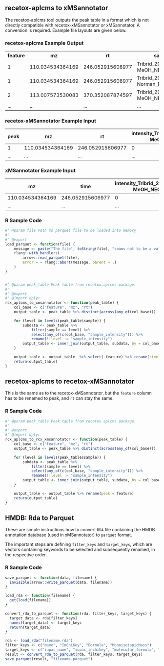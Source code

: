 ## recetox-aplcms to xMSannotator
The recetox-aplcms tool outputs the peak table in a format which is not directly compatible with recetox-xMSannotator or xMSannotator. A conversion is required. Example file layouts are given below.

### recetox-aplcms Example Output

| feature      | mz   | rt | sample | sample_rt | sample_intensity |
|--------------|------|----|--------|-----------|------------------|
|1	|110.034534364169 |	246.052915606977 |	Tribrid_201005_001-MeOH_NEG_MU |NA|	0 |
|1|	110.034534364169|	246.052915606977|	Tribrid_201005_002-Norman_NEG_MU|	729.439375046056|	256906.674516574|
|2|	113.007573530083|	370.352087874597|	Tribrid_201005_001-MeOH_NEG_MU|	317.947801280858|	2406770.19370756|
| ... | ... | ... | ... | ...| ... |

### recetox-xMSannotator Example Input

| peak      | mz   | rt | intensity_Tribrid_201005_001-MeOH_NEG_MU | intensity_Tribrid_201005_002-Norman_NEG_MU |
|-----------|------|----|------------------------------------------|--------------------------------------------|
| 1 |110.034534364169 | 246.052915606977 | 0 | 256906.674516574 |
| ... | ... | ... | ... | ... |

### xMSannotator Example Input
| mz   | time | intensity_Tribrid_201005_001-MeOH_NEG_MU | intensity_Tribrid_201005_002-Norman_NEG_MU |
|------|----|------------------------------------------|--------------------------------------------|
|110.034534364169 | 246.052915606977 | 0 | 256906.674516574 |
| ... | ... | ... | ... |
### R Sample Code

``` R
#' @param file Path to parquet file to be loaded into memory
#'
#' @export
load_parquet <- function(file) {
    message <- paste("The file", toString(file), "seams not to be a valid Parquet file.")
    rlang::with_handlers(
        arrow::read_parquet(file),
        error = ~ rlang::abort(message, parent = .)
    )
}


#' @param peak_table Peak table from recetox.aplcms package.
#'
#' @export
#' @import dplyr
rcx_aplcms_to_xmsannotator <- function(peak_table) {
    col_base <- c("feature", "mz", "rt")
    output_table <- peak_table %>% distinct(across(any_of(col_base)))

    for (level in levels(peak_table$sample)) {
        subdata <- peak_table %>%
            filter(sample == level) %>%
            select(any_of(c(col_base, "sample_intensity"))) %>%
            rename(!!level := "sample_intensity")
        output_table <- inner_join(output_table, subdata, by = col_base)
    }

    output_table <- output_table  %>% select(-feature) %>% rename(time = rt)
    return(output_table)
}

```

## recetox-aplcms to recetox-xMSannotator
This is the same as to the recetox-xMSannotator, but the `feature` column has to be renamed to peak, and `rt` can stay the same.

### R Sample Code

```R
#' @param peak_table Peak table from recetox.aplcms package.
#'
#' @export
#' @import dplyr
rcx_aplcms_to_rcx_xmsannotator <- function(peak_table) {
    col_base <- c("feature", "mz", "rt")
    output_table <- peak_table %>% distinct(across(any_of(col_base)))

    for (level in levels(peak_table$sample)) {
        subdata <- peak_table %>%
            filter(sample == level) %>%
            select(any_of(c(col_base, "sample_intensity"))) %>%
            rename(!!level := "sample_intensity")
        output_table <- inner_join(output_table, subdata, by = col_base)
    }

    output_table <- output_table %>% rename(peak = feature)
    return(output_table)
}

```

## HMDB: Rda to Parquet
These are simple instructions how to convert `RDA` file containing the HMDB annotation database (used in xMSannotator) to `parquet` format.

The important steps are defining `filter_keys` and `target_keys`, which are vectors containing keywords to be selected and subsequently renamed, in the respective order.

### R Sample Code

```R
save_parquet <- function(data, filename) {
  invisible(arrow::write_parquet(data, filename))
}

load_rda <- function(filename) {
  get(load(filename))
}

convert_rda_to_parquet <- function(rda, filter_keys, target_keys) {
  target_data <- rda[filter_keys]
  names(target_data) <- target_keys
  return(target_data)
}

rda <- load_rda("filename.rda")
filter_keys <- c("Name", "InChiKey", "Formula", "MonoisotopicMass")
target_keys <- c("iupac_name", "iupac_inchikey", "molecular_formula", "monoisotopic_mass")
result <- convert_rda_to_parquet(rda, filter_keys, target_keys)
save_parquet(result, "filename.parquet")

```